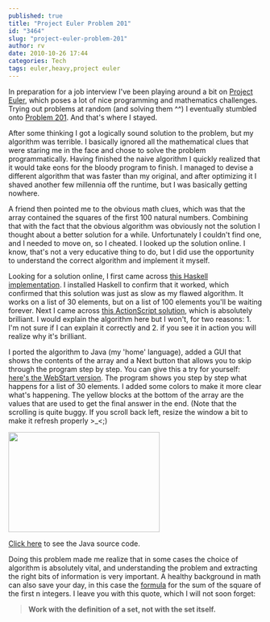 ```yaml
---
published: true
title: "Project Euler Problem 201"
id: "3464"
slug: "project-euler-problem-201"
author: rv
date: 2010-10-26 17:44
categories: Tech
tags: euler,heavy,project euler
---
```

In preparation for a job interview I've been playing around a bit on <a href="http://projecteuler.net/" target="_blank">Project Euler</a>, which poses a lot of nice programming and mathematics challenges. Trying out problems at random (and solving them ^^) I eventually stumbled onto <a href="http://projecteuler.net/index.php?section=problems&amp;id=201" target="_blank">Problem 201</a>. And that's where I stayed.

After some thinking I got a logically sound solution to the problem, but my algorithm was terrible. I basically ignored all the mathematical clues that were staring me in the face and chose to solve the problem programmatically. Having finished the naive algorithm I quickly realized that it would take eons for the bloody program to finish. I managed to devise a different algorithm that was faster than my original, and after optimizing it I shaved another few millennia off the runtime, but I was basically getting nowhere.

A friend then pointed me to the obvious math clues, which was that the array contained the squares of the first 100 natural numbers. Combining that with the fact that the obvious algorithm was obviously not the solution I thought about a better solution for a while. Unfortunately I couldn't find one, and I needed to move on, so I cheated. I looked up the solution online. I know, that's not a very educative thing to do, but I did use the opportunity to understand the correct algorithm and implement it myself.

Looking for a solution online, I first came across <a href="http://www.maztravel.com/haskell/euler_problem_201.html" target="_blank">this Haskell implementation</a>. I installed Haskell to confirm that it worked, which confirmed that this solution was just as slow as my flawed algorithm. It works on a list of 30 elements, but on a list of 100 elements you'll be waiting forever. Next I came across <a href="http://wonderfl.net/c/3zwX" target="_blank">this ActionScript solution</a>, which is absolutely brilliant. I would explain the algorithm here but I won't, for two reasons: 1. I'm not sure if I can explain it correctly and 2. if you see it in action you will realize why it's brilliant.

I ported the algorithm to Java (my 'home' language), added a GUI that shows the contents of the array and a Next button that allows you to skip through the program step by step. You can give this a try for yourself: <a href="https://www.colorfulwolf.com/euler/P201.jnlp" target="_blank">here's the WebStart version</a>. The program shows you step by step what happens for a list of 30 elements. I added some colors to make it more clear what's happening. The yellow blocks at the bottom of the array are the values that are used to get the final answer in the end. (Note that the scrolling is quite buggy. If you scroll back left, resize the window a bit to make it refresh properly &gt;_&lt;;)

<a href="https://s3.amazonaws.com/cfwblog/uploads/2010/10/euler201.jpg"><img class="aligncenter size-medium wp-image-3465" title="Euler201" src="https://s3.amazonaws.com/cfwblog/uploads/2010/10/euler201.jpg?w=300" alt="" width="300" height="198" /></a>

<a href="https://www.colorfulwolf.com/euler/P201.java" target="_blank">Click here</a> to see the Java source code.

Doing this problem made me realize that in some cases the choice of algorithm is absolutely vital, and understanding the problem and extracting the right bits of information is very important. A healthy background in math can also save your day, in this case the <a href="http://understanding.mindtangle.net/?p=205" target="_blank">formula</a> for the sum of the square of the first n integers. I leave you with this quote, which I will not soon forget:
<blockquote><strong>Work with the definition of a set, not with the set itself.</strong></blockquote>